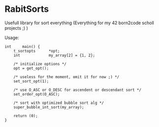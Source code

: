 RabitSorts
==========

Usefull library for sort everything (Everything for my 42 born2code scholl projects ;) )

Usage:
```
int		main() {
	t_sortopts		*opt;
	int				my_array[2] = {1, 2};

	/* initialize options */
	opt = get_opt();

	/* useless for the moment, omit it for now ;) */
	set_sort_opt(1);

	/* use O_ASC or O_DESC for ascendent or descendant sort */
	set_order_opt(O_ASC);

	/* sort with optimized bubble sort alg */
	super_bubble_int_sort(my_array);

	return (0);
}
```